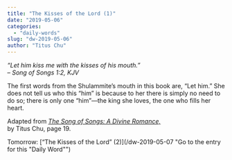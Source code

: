 ```yaml
---
title: "The Kisses of the Lord (1)"
date: "2019-05-06"
categories: 
  - "daily-words"
slug: "dw-2019-05-06"
author: "Titus Chu"
---
```


_“Let him kiss me with the kisses of his mouth.”_  
_– Song of Songs 1:2, KJV_

The first words from the Shulammite’s mouth in this book are, “Let him.” She does not tell us who this “him” is because to her there is simply no need to do so; there is only one “him”—the king she loves, the one who fills her heart.

Adapted from _[The Song of Songs: A Divine Romance,](/song-of-songs-dr/)_  
by Titus Chu, page 19.

Tomorrow: [“The Kisses of the Lord” (2)](/dw-2019-05-07 "Go to the entry for this "Daily Word"")
